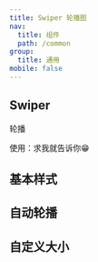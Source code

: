 ```yaml
---
title: Swiper 轮播图
nav:
  title: 组件
  path: /common
group:
  title: 通用
mobile: false
---
```

## Swiper

轮播

使用：求我就告诉你😁

## 基本样式
<code src='./demo/index1.jsx'></code>


## 自动轮播
<code src='./demo/index2.jsx'></code>

## 自定义大小
<code src='./demo/index3.jsx'></code>

<API></API>

